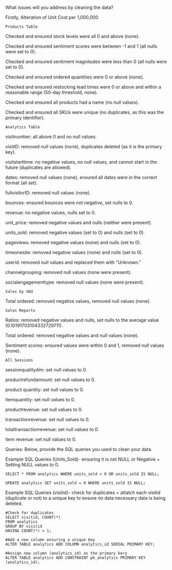 What issues will you address by cleaning the data?

Firstly, Alteration of Unit Cost per 1,000,000

    Products Table
Checked and ensured stock levels were all 0 and above (none).

Checked and ensured sentiment scores were between -1 and 1 (all nulls were set to 0).

Checked and ensured sentiment magnitudes were less than 0 (all nulls were set to 0).

Checked and ensured ordered quantities were 0 or above (none).

Checked and ensured restocking lead times were 0 or above and within a reasonable range (50-day threshold, none).

Checked and ensured all products had a name (no null values).

Checked and ensured all SKUs were unique (no duplicates, as this was the primary identifier).

    Analytics Table
visitnumber: all above 0 and no null values.

visitID: removed null values (none), duplicates deleted (as it is the primary key).

visitstarttime: no negative values, no null values, and cannot start in the future (duplicates are allowed).

dates: removed null values (none), ensured all dates were in the correct format (all set).

fullvisitorID: removed null values (none).

bounces: ensured bounces were not negative, set nulls to 0.

revenue: no negative values, nulls set to 0.

unit_price: removed negative values and nulls (neither were present).

units_sold: removed negative values (set to 0) and nulls (set to 0).

pageviews: removed negative values (none) and nulls (set to 0).

timeonesite: removed negative values (none) and nulls (set to 0).

userid: removed null values and replaced them with "Unknown."

channelgrouping: removed null values (none were present).

socialengagementtype: removed null values (none were present).

    Sales by SKU
Total ordered: removed negative values, removed null values (none).

    Sales Reports
Ratios: removed negative values and nulls, set nulls to the average value (0.10191703104332729711).

Total ordered: removed negative values and null values (none).

Sentiment scores: ensured values were within 0 and 1, removed null values (none).

    All Sessions
sessionqualitydim: set null values to 0.

productrefundamount: set null values to 0.

product quantity: set null values to 0.

itemquantity: set null values to 0.

productrevenue: set null values to 0.

transactionrevenue: set null values to 0.

totaltransactionrevenue: set null values to 0.

item revenue: set null values to 0.


Queries:
Below, provide the SQL queries you used to clean your data.

Example SQL Queries (Units_Sold)- ensuring it is not NULL or Negative + Setting NULL values to 0. 

    SELECT * FROM analytics WHERE units_sold < 0 OR units_sold IS NULL;

    UPDATE analytics SET units_sold = 0 WHERE units_sold IS NULL;

Example SQL Queries (visitid)- check for duplicates  + attatch each visitid (duplicate or not) to a unique key to ensure no data necessary data is being deleted. 

    #Check for duplicates
    SELECT visitid, COUNT(*) 
    FROM analytics
    GROUP BY visitid
    HAVING COUNT(*) > 1;

    #Add a new column ensuring a unique key
    ALTER TABLE analytics ADD COLUMN analytics_id SERIAL PRIMARY KEY;

    #Assign new column (analytics_id) as the primary kery 
    ALTER TABLE analytics ADD CONSTRAINT pk_analytics PRIMARY KEY (analytics_id);







